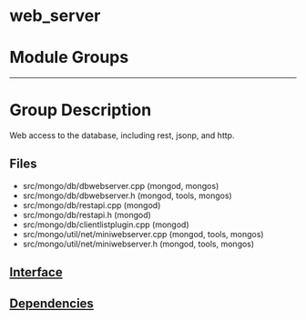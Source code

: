 # web\_server

# Module Groups

-------------

# Group Description
Web access to the database, including rest, jsonp, and http.

## Files
- src/mongo/db/dbwebserver.cpp   (mongod, mongos)
- src/mongo/db/dbwebserver.h   (mongod, tools, mongos)
- src/mongo/db/restapi.cpp   (mongod)
- src/mongo/db/restapi.h   (mongod)
- src/mongo/db/clientlistplugin.cpp   (mongod)
- src/mongo/util/net/miniwebserver.cpp   (mongod, tools, mongos)
- src/mongo/util/net/miniwebserver.h   (mongod, tools, mongos)

## [Interface](interface/0)

## [Dependencies](dependencies/0)
